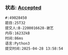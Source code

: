 ### 状态: [Accepted](http://dsbpython.openjudge.cn/dspythonbook/solution/49028450)
```
#:49028450
题目:25T32
提交人:B-2200016628-谢艺
内存:16232kB
时间:86ms
语言:Python3
提交时间:2025-04-28 13:58:54
```